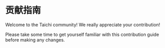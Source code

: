# 贡献指南

Welcome to the Taichi community! We really appreciate your contribution!

Please take some time to get yourself familiar with this contribution guide before making any changes.
